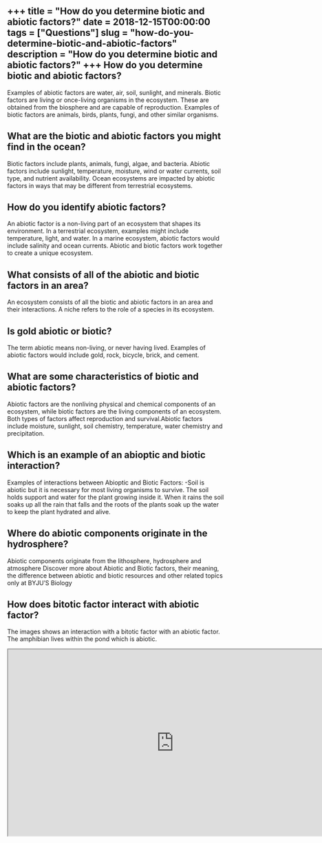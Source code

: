 +++
title = "How do you determine biotic and abiotic factors?"
date = 2018-12-15T00:00:00
tags = ["Questions"]
slug = "how-do-you-determine-biotic-and-abiotic-factors"
description = "How do you determine biotic and abiotic factors?"
+++
How do you determine biotic and abiotic factors?
------------------------------------------------

Examples of abiotic factors are water, air, soil, sunlight, and minerals. Biotic factors are living or once-living organisms in the ecosystem. These are obtained from the biosphere and are capable of reproduction. Examples of biotic factors are animals, birds, plants, fungi, and other similar organisms.

What are the biotic and abiotic factors you might find in the ocean?
--------------------------------------------------------------------

Biotic factors include plants, animals, fungi, algae, and bacteria. Abiotic factors include sunlight, temperature, moisture, wind or water currents, soil type, and nutrient availability. Ocean ecosystems are impacted by abiotic factors in ways that may be different from terrestrial ecosystems.

How do you identify abiotic factors?
------------------------------------

An abiotic factor is a non-living part of an ecosystem that shapes its environment. In a terrestrial ecosystem, examples might include temperature, light, and water. In a marine ecosystem, abiotic factors would include salinity and ocean currents. Abiotic and biotic factors work together to create a unique ecosystem.

What consists of all of the abiotic and biotic factors in an area?
------------------------------------------------------------------

An ecosystem consists of all the biotic and abiotic factors in an area and their interactions. A niche refers to the role of a species in its ecosystem.

Is gold abiotic or biotic?
--------------------------

The term abiotic means non-living, or never having lived. Examples of abiotic factors would include gold, rock, bicycle, brick, and cement.

What are some characteristics of biotic and abiotic factors?
------------------------------------------------------------

Abiotic factors are the nonliving physical and chemical components of an ecosystem, while biotic factors are the living components of an ecosystem. Both types of factors affect reproduction and survival.Abiotic factors include moisture, sunlight, soil chemistry, temperature, water chemistry and precipitation.

Which is an example of an abioptic and biotic interaction?
----------------------------------------------------------

Examples of interactions between Abioptic and Biotic Factors: -Soil is abiotic but it is necessary for most living organisms to survive. The soil holds support and water for the plant growing inside it. When it rains the soil soaks up all the rain that falls and the roots of the plants soak up the water to keep the plant hydrated and alive.

Where do abiotic components originate in the hydrosphere?
---------------------------------------------------------

Abiotic components originate from the lithosphere, hydrosphere and atmosphere Discover more about Abiotic and Biotic factors, their meaning, the difference between abiotic and biotic resources and other related topics only at BYJU’S Biology

How does bitotic factor interact with abiotic factor?
-----------------------------------------------------

The images shows an interaction with a bitotic factor with an abiotic factor. The amphibian lives within the pond which is abiotic.

<iframe allow="accelerometer; autoplay; clipboard-write; encrypted-media; gyroscope; picture-in-picture" allowfullscreen="" class="__youtube_prefs__  epyt-is-override  no-lazyload" data-no-lazy="1" data-origheight="433" data-origwidth="770" data-skipgform_ajax_framebjll="" height="433" id="_ytid_99637" loading="lazy" src="https://www.youtube.com/embed/0mjafH5pVLA?enablejsapi=1&autoplay=0&cc_load_policy=0&cc_lang_pref=&iv_load_policy=1&loop=0&modestbranding=0&rel=1&fs=1&playsinline=0&autohide=2&theme=dark&color=red&controls=1&" title="YouTube player" width="770"></iframe>